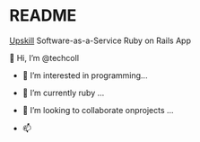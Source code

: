 # README

[Upskill](http://upskillcourses.com) Software-as-a-Service Ruby on Rails App


 👋 Hi, I’m @techcoll

- 👀 I’m interested in programming...

- 🌱 I’m currently ruby ...

- 💞️ I’m looking to collaborate onprojects ...

- 📫 